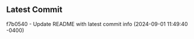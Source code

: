 
## Latest Commit
f7b0540 - Update README with latest commit info (2024-09-01 11:49:40 -0400) <Yunxi-Zhou>
